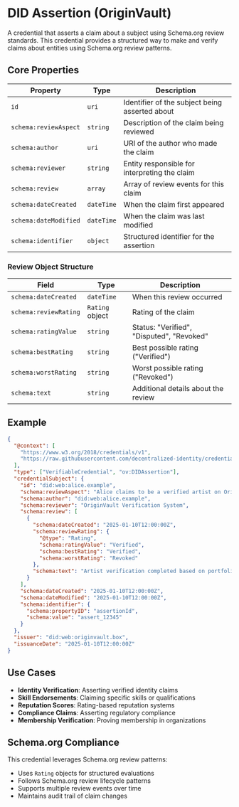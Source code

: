 # DID Assertion (OriginVault)

A credential that asserts a claim about a subject using Schema.org review standards. This credential provides a structured way to make and verify claims about entities using Schema.org review patterns.

## Core Properties

| Property | Type | Description |
|----------|------|-------------|
| `id` | `uri` | Identifier of the subject being asserted about |
| `schema:reviewAspect` | `string` | Description of the claim being reviewed |
| `schema:author` | `uri` | URI of the author who made the claim |
| `schema:reviewer` | `string` | Entity responsible for interpreting the claim |
| `schema:review` | `array` | Array of review events for this claim |
| `schema:dateCreated` | `dateTime` | When the claim first appeared |
| `schema:dateModified` | `dateTime` | When the claim was last modified |
| `schema:identifier` | `object` | Structured identifier for the assertion |

### Review Object Structure
| Field | Type | Description |
|-------|------|-------------|
| `schema:dateCreated` | `dateTime` | When this review occurred |
| `schema:reviewRating` | `Rating` object | Rating of the claim |
| `schema:ratingValue` | `string` | Status: "Verified", "Disputed", "Revoked" |
| `schema:bestRating` | `string` | Best possible rating ("Verified") |
| `schema:worstRating` | `string` | Worst possible rating ("Revoked") |
| `schema:text` | `string` | Additional details about the review |

## Example

```json
{
  "@context": [
    "https://www.w3.org/2018/credentials/v1",
    "https://raw.githubusercontent.com/decentralized-identity/credential-schemas/main/community-schemas/OriginVault/draft-schemas/did-assertion/context.json"
  ],
  "type": ["VerifiableCredential", "ov:DIDAssertion"],
  "credentialSubject": {
    "id": "did:web:alice.example",
    "schema:reviewAspect": "Alice claims to be a verified artist on OriginVault",
    "schema:author": "did:web:alice.example",
    "schema:reviewer": "OriginVault Verification System",
    "schema:review": [
      {
        "schema:dateCreated": "2025-01-10T12:00:00Z",
        "schema:reviewRating": {
          "@type": "Rating",
          "schema:ratingValue": "Verified",
          "schema:bestRating": "Verified",
          "schema:worstRating": "Revoked"
        },
        "schema:text": "Artist verification completed based on portfolio review and community feedback."
      }
    ],
    "schema:dateCreated": "2025-01-10T12:00:00Z",
    "schema:dateModified": "2025-01-10T12:00:00Z",
    "schema:identifier": {
      "schema:propertyID": "assertionId",
      "schema:value": "assert_12345"
    }
  },
  "issuer": "did:web:originvault.box",
  "issuanceDate": "2025-01-10T12:00:00Z"
}
```

## Use Cases

- **Identity Verification**: Asserting verified identity claims
- **Skill Endorsements**: Claiming specific skills or qualifications
- **Reputation Scores**: Rating-based reputation systems
- **Compliance Claims**: Asserting regulatory compliance
- **Membership Verification**: Proving membership in organizations

## Schema.org Compliance

This credential leverages Schema.org review patterns:
- Uses `Rating` objects for structured evaluations
- Follows Schema.org review lifecycle patterns
- Supports multiple review events over time
- Maintains audit trail of claim changes 